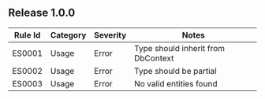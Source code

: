 ## Release 1.0.0

Rule Id | Category | Severity | Notes
--------|----------|----------|-------
ES0001  | Usage	   | Error    | Type should inherit from DbContext
ES0002  | Usage	   | Error    | Type should be partial
ES0003  | Usage	   | Error    | No valid entities found
